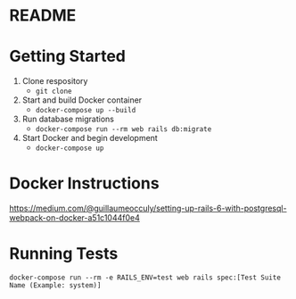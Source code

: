 # README

# Getting Started

1. Clone respository
    * `git clone`
2. Start and build Docker container
    * `docker-compose up --build`
3. Run database migrations 
    * `docker-compose run --rm web rails db:migrate`
4. Start Docker and begin development
    * `docker-compose up`

# Docker Instructions

https://medium.com/@guillaumeocculy/setting-up-rails-6-with-postgresql-webpack-on-docker-a51c1044f0e4

# Running Tests

```
docker-compose run --rm -e RAILS_ENV=test web rails spec:[Test Suite Name (Example: system)]
```